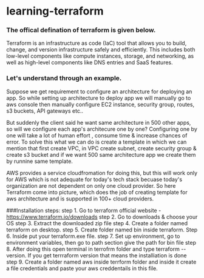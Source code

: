 # learning-terraform

### The offical defination of terraform is given below.
Terraform is an infrastructure as code (IaC) tool that allows you to build, change, and version infrastructure safely and efficiently. This includes both low-level components like compute instances, storage, and networking, as well as high-level components like DNS entries and SaaS features.


### Let's understand through an example.
Suppose we get requirement to configure an architecture for deploying an app.
So while setting up architecture to deploy app we will manually go to aws console
then manually configure EC2 instance, security group, routes, s3 buckets, API gateways etc..

But suddenly the client said he want same architecture in 500 other apps, 
so will we configure each app's architecure one by one?
Configuring one by one will  take a lot of human effort , consume time & increase chances of error.
To solve this what we can  do is create a template in which we can mention that 
first create VPC, in VPC create subnet, create security group & create s3 bucket
and if we want 500 same architecture app we create them by runnine same template. 

AWS provides a service cloudfromation for doing this, but this will work only for AWS which is not adequate for today's tech stack becuase today's organization are not dependent on only one cloud provider.
So here Terraform come into picture, which does the job of creating template for aws architecture and is supported in 100+ cloud providers.


###Installation steps:
step 1. Go to terraform official website - https://www.terraform.io/downloads
step 2. Go to downloads & choose your OS 
step 3. Extract the downloaded zip file 
step 4. Create a folder named terraform on desktop.
step 5. Create folder named bin inside terraform.
Step 6. Inside put your terraform.exe file.
step 7. Set up environment, go to environment variables, 
           then go to path section give the path for bin file
step 8. After doing this open terminal in terrofrm folder and type
        terraform --version. If you get terrraform version that
        means the installiation is done
step 9. Create a folder named aws inside terrform folder
        and inside it create a file credentials and paste your aws creddentails
        in this file. 
